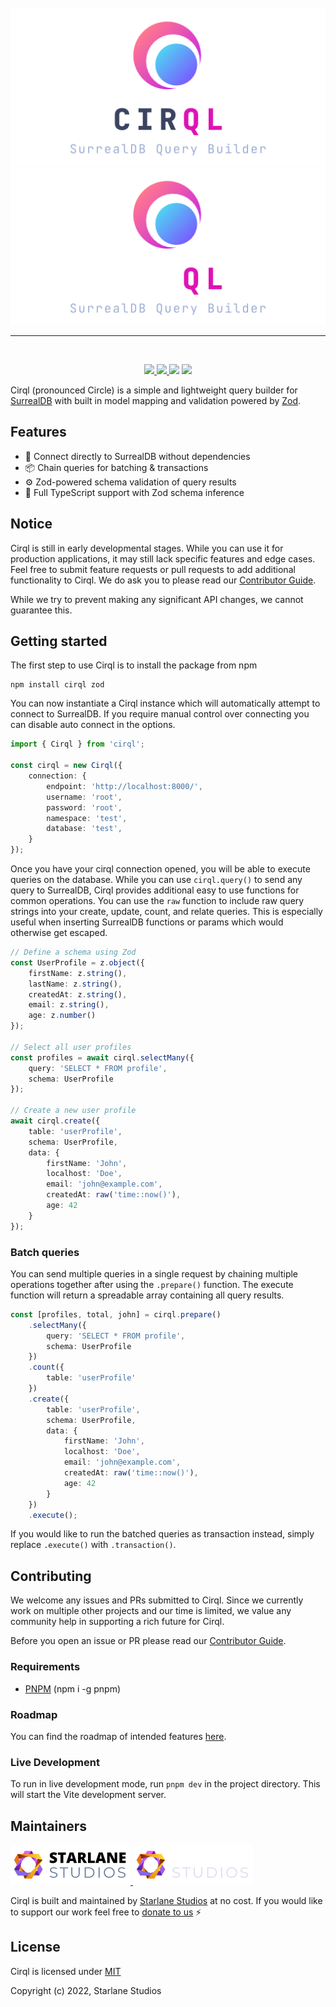 <br>

<div align="center">
	<a href="#gh-light-mode-only">
		<img src=".github/branding/logo-dark.png">
	</a>
	<a href="#gh-dark-mode-only">
		<img src=".github/branding/logo-light.png">
	</a>
</div>

<hr />

<br>

<p align="center">
  <a href="https://github.com/StarlaneStudios/cirql/blob/master/LICENSE">
    <img src="https://img.shields.io/github/license/StarlaneStudios/cirql"> 
  </a>
  <a href="https://discord.gg/exaQDX2">
  	<img src="https://img.shields.io/discord/414532188722298881">
  </a>
  <img src="https://img.shields.io/bundlephobia/min/cirql">
  <img src="https://img.shields.io/github/contributors/StarlaneStudios/cirql">
</p>

Cirql (pronounced Circle) is a simple and lightweight query builder for [SurrealDB](https://surrealdb.com/) with built in model mapping and validation powered by [Zod](https://github.com/colinhacks/zod).

## Features
- 🔗 Connect directly to SurrealDB without dependencies
- 📦 Chain queries for batching & transactions
- ⚙️ Zod-powered schema validation of query results
- 📝 Full TypeScript support with Zod schema inference

## Notice
Cirql is still in early developmental stages. While you can use it for production applications, it may still lack specific features and edge cases. Feel free to submit feature requests or pull requests to add additional functionality to Cirql. We do ask you to please read our [Contributor Guide](CONTRIBUTING.md).

While we try to prevent making any significant API changes, we cannot guarantee this.

## Getting started
The first step to use Cirql is to install the package from npm
```
npm install cirql zod
```

You can now instantiate a Cirql instance which will automatically attempt to connect to SurrealDB. If you require manual control over connecting you can disable auto connect in the options.

```ts
import { Cirql } from 'cirql';

const cirql = new Cirql({
	connection: {
		endpoint: 'http://localhost:8000/',
		username: 'root',
		password: 'root',
		namespace: 'test',
		database: 'test',
	}
});
```

Once you have your cirql connection opened, you will be able to execute queries on the database. While you can use `cirql.query()` to send any query to SurrealDB, Cirql provides additional easy to use functions for common operations. You can use the `raw` function to include raw query strings into your create, update, count, and relate queries. This is especially useful when inserting SurrealDB functions or params which would otherwise get escaped.

```ts
// Define a schema using Zod
const UserProfile = z.object({
	firstName: z.string(),
	lastName: z.string(),
	createdAt: z.string(),
	email: z.string(),
	age: z.number()
});

// Select all user profiles
const profiles = await cirql.selectMany({ 
	query: 'SELECT * FROM profile',
	schema: UserProfile
});

// Create a new user profile
await cirql.create({
	table: 'userProfile',
	schema: UserProfile,
	data: {
		firstName: 'John',
		localhost: 'Doe',
		email: 'john@example.com',
		createdAt: raw('time::now()'),
		age: 42
	}
});
```

### Batch queries
You can send multiple queries in a single request by chaining multiple operations together after using the `.prepare()` function. The execute function will return a spreadable array containing all query results.

```ts
const [profiles, total, john] = cirql.prepare()
	.selectMany({ 
		query: 'SELECT * FROM profile',
		schema: UserProfile
	})
	.count({
		table: 'userProfile'
	})
	.create({
		table: 'userProfile',
		schema: UserProfile,
		data: {
			firstName: 'John',
			localhost: 'Doe',
			email: 'john@example.com',
			createdAt: raw('time::now()'),
			age: 42
		}
	})
	.execute();
```

If you would like to run the batched queries as transaction instead, simply replace `.execute()` with `.transaction()`.

## Contributing
We welcome any issues and PRs submitted to Cirql. Since we currently work on multiple other projects and our time is limited, we value any community help in supporting a rich future for Cirql.

Before you open an issue or PR please read our [Contributor Guide](CONTRIBUTING.md).

### Requirements
- [PNPM](https://pnpm.io/) (npm i -g pnpm)

### Roadmap
You can find the roadmap of intended features [here](ROADMAP.md).

### Live Development
To run in live development mode, run `pnpm dev` in the project directory. This will start the Vite development server.

## Maintainers
<a href="https://starlane.studio#gh-light-mode-only">
  <img src=".github/branding/starlane-dark.png" height="64">
</a>
<a href="https://starlane.studio#gh-dark-mode-only">
  <img src=".github/branding/starlane-light.png" height="64">
</a>

Cirql is built and maintained by <a href="https://starlane.studio/">Starlane Studios</a> at no cost. If you would like to support our work feel free to [donate to us](https://paypal.me/ExodiusStudios) ⚡

## License

Cirql is licensed under [MIT](LICENSE)

Copyright (c) 2022, Starlane Studios